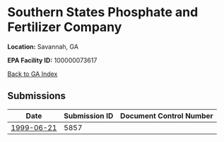 # Southern States Phosphate and Fertilizer Company

**Location:** Savannah, GA

**EPA Facility ID:** 100000073617

[Back to GA Index](../../index.md)

## Submissions

| Date | Submission ID | Document Control Number |
|------|--------------|-------------------------|
| [1999-06-21](submissions/5857.md) | 5857 |  |
